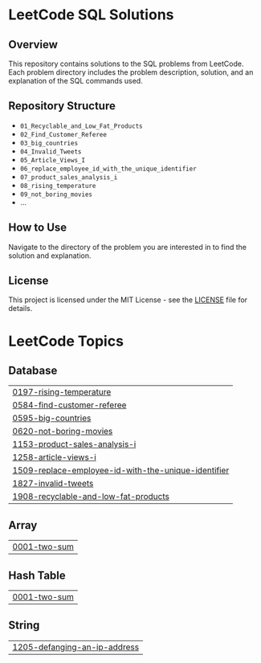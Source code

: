 # LeetCode SQL Solutions

## Overview
This repository contains solutions to the SQL problems from LeetCode. Each problem directory includes the problem description, solution, and an explanation of the SQL commands used.

## Repository Structure
- `01_Recyclable_and_Low_Fat_Products`
- `02_Find_Customer_Referee`
- `03_big_countries`
- `04_Invalid_Tweets`
- `05_Article_Views_I`
- `06_replace_employee_id_with_the_unique_identifier`
- `07_product_sales_analysis_i`
- `08_rising_temperature`
- `09_not_boring_movies`
- ...

## How to Use
Navigate to the directory of the problem you are interested in to find the solution and explanation.

## License
This project is licensed under the MIT License - see the [LICENSE](LICENSE) file for details.


<!---LeetCode Topics Start-->
# LeetCode Topics
## Database
|  |
| ------- |
| [0197-rising-temperature](https://github.com/code-withGV/my-leetcode-sql-solutions/tree/master/0197-rising-temperature) |
| [0584-find-customer-referee](https://github.com/code-withGV/my-leetcode-sql-solutions/tree/master/0584-find-customer-referee) |
| [0595-big-countries](https://github.com/code-withGV/my-leetcode-sql-solutions/tree/master/0595-big-countries) |
| [0620-not-boring-movies](https://github.com/code-withGV/my-leetcode-sql-solutions/tree/master/0620-not-boring-movies) |
| [1153-product-sales-analysis-i](https://github.com/code-withGV/my-leetcode-sql-solutions/tree/master/1153-product-sales-analysis-i) |
| [1258-article-views-i](https://github.com/code-withGV/my-leetcode-sql-solutions/tree/master/1258-article-views-i) |
| [1509-replace-employee-id-with-the-unique-identifier](https://github.com/code-withGV/my-leetcode-sql-solutions/tree/master/1509-replace-employee-id-with-the-unique-identifier) |
| [1827-invalid-tweets](https://github.com/code-withGV/my-leetcode-sql-solutions/tree/master/1827-invalid-tweets) |
| [1908-recyclable-and-low-fat-products](https://github.com/code-withGV/my-leetcode-sql-solutions/tree/master/1908-recyclable-and-low-fat-products) |
## Array
|  |
| ------- |
| [0001-two-sum](https://github.com/code-withGV/my-leetcode-sql-solutions/tree/master/0001-two-sum) |
## Hash Table
|  |
| ------- |
| [0001-two-sum](https://github.com/code-withGV/my-leetcode-sql-solutions/tree/master/0001-two-sum) |
## String
|  |
| ------- |
| [1205-defanging-an-ip-address](https://github.com/code-withGV/my-leetcode-sql-solutions/tree/master/1205-defanging-an-ip-address) |
<!---LeetCode Topics End-->
